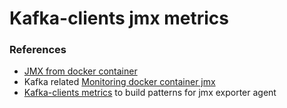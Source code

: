 # Kafka-clients jmx metrics

### References 
- [JMX from docker container](https://github.com/cstroe/java-jmx-in-docker-sample-app)
- Kafka related [Monitoring docker container jmx](https://docs.confluent.io/current/installation/docker/docs/operations/monitoring.html)
- [Kafka-clients metrics](https://docs.confluent.io/current/kafka/monitoring.html) to build patterns for jmx exporter agent